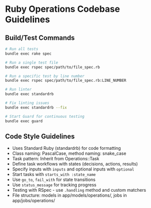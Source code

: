 # Ruby Operations Codebase Guidelines

## Build/Test Commands
```bash
# Run all tests
bundle exec rake spec

# Run a single test file
bundle exec rspec spec/path/to/file_spec.rb

# Run a specific test by line number
bundle exec rspec spec/path/to/file_spec.rb:LINE_NUMBER

# Run linter
bundle exec standardrb

# Fix linting issues
bundle exec standardrb --fix

# Start Guard for continuous testing
bundle exec guard
```

## Code Style Guidelines
- Uses Standard Ruby (standardrb) for code formatting
- Class naming: PascalCase, method naming: snake_case
- Task pattern: Inherit from Operations::Task
- Define task workflows with states (decisions, actions, results)
- Specify inputs with `inputs` and optional inputs with `optional`
- Start tasks with `starts_with :state_name`
- Use `go_to`, `fail_with` for state transitions
- Use `status_message` for tracking progress
- Testing with RSpec - use `.handling` method and custom matchers
- File structure: models in app/models/operations/, jobs in app/jobs/operations/